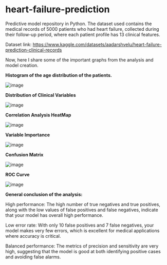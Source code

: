 # heart-failure-prediction
Predictive model repository in Python. The dataset used contains the medical records of 5000 patients who had heart failure, collected during their follow-up period, where each patient profile has 13 clinical features.

Dataset link: https://www.kaggle.com/datasets/aadarshvelu/heart-failure-prediction-clinical-records 

Now, here I share some of the important graphs from the analysis and model creation.

**Histogram of the age distribution of the patients.**

![image](https://github.com/Alvaromonterobec/heart-failure-prediction/assets/166189832/83b6793a-efd0-4c57-8ee6-489b0afb8935)

**Distribution of Clinical Variables**

![image](https://github.com/Alvaromonterobec/heart-failure-prediction/assets/166189832/7d9f7d62-336c-477f-bc6d-45c0ba2d798f)

**Correlation Analysis HeatMap**

![image](https://github.com/Alvaromonterobec/heart-failure-prediction/assets/166189832/33febb23-7fac-404e-b4d9-ee252b6aac06)

**Variable Importance**

![image](https://github.com/Alvaromonterobec/heart-failure-prediction/assets/166189832/38a44ab2-b253-4033-9258-8711b13e7941)

**Confusion Matrix**

![image](https://github.com/Alvaromonterobec/heart-failure-prediction/assets/166189832/9e3fcd83-09f3-4ba1-94c0-089324d85c72)

**ROC Curve**

![image](https://github.com/Alvaromonterobec/heart-failure-prediction/assets/166189832/39e9ae09-dcd6-4355-be81-a9b1bce015db)

**General conclusion of the analysis:**

High performance: The high number of true negatives and true positives, along with the low values of false positives and false negatives, indicate that your model has overall high performance.

Low error rate: With only 10 false positives and 7 false negatives, your model makes very few errors, which is excellent for medical applications where accuracy is critical.

Balanced performance: The metrics of precision and sensitivity are very high, suggesting that the model is good at both identifying positive cases and avoiding false alarms.
